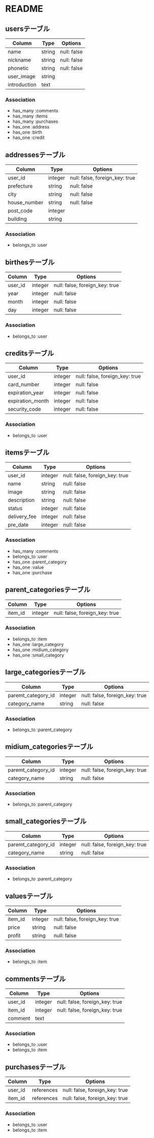 
# README

## usersテーブル

|Column|Type|Options|
|------|----|-------|
|name|string|null: false|
|nickname|string|null: false|
|phonetic|string|null: false|
|user_image|string|
|introduction|text|


### Association
- has_many :comments
- has_many :items
- has_many :purchases
- has_one :address
- has_one :birth
- has_one :credit



## addressesテーブル

|Column|Type|Options|
|------|----|-------|
|user_id|integer|null: false, foreign_key: true|
|prefecture|string|null: false|
|city|string|null: false|
|house_number|string|null: false|
|post_code|integer|
|building|string|

### Association
- belongs_to :user



## birthesテーブル

|Column|Type|Options|
|------|----|-------|
|user_id|integer|null: false, foreign_key: true|
|year|integer|null: false|
|month|integer|null: false|
|day|integer|null: false|


### Association
- belongs_to :user



## creditsテーブル

|Column|Type|Options|
|------|----|-------|
|user_id|integer|null: false, foreign_key: true|
|card_number|integer|null: false|
|expiration_year|integer|null: false|
|expiration_month|integer|null: false|
|security_code|integer|null: false|

### Association
- belongs_to :user



## itemsテーブル

|Column|Type|Options|
|------|----|-------|
|user_id|integer|null: false, foreign_key: true|
|name|string|null: false|
|image|string|null: false|
|description|string|null: false|
|status|integer|null: false|
|delivery_fee|integer|null: false|
|pre_date|integer|null: false|


### Association
- has_many :comments
- belongs_to :user
- has_one :parent_category
- has_one :value
- has_one :purchase



## parent_categoriesテーブル

|Column|Type|Options|
|------|----|-------|
|item_id|integer|null: false, foreign_key: true|

### Association
- belongs_to :item
- has_one :large_category
- has_one :midium_category
- has_one :small_category



## large_categoriesテーブル

|Column|Type|Options|
|------|----|-------|
|paremt_category_id|integer|null: false, foreign_key: true|
|category_name|string|null: false|


### Association
- belongs_to :parent_category


## midium_categoriesテーブル

|Column|Type|Options|
|------|----|-------|
|paremt_category_id|integer|null: false, foreign_key: true|
|category_name|string|null: false|

### Association
- belongs_to :parent_category


## small_categoriesテーブル

|Column|Type|Options|
|------|----|-------|
|paremt_category_id|integer|null: false, foreign_key: true|
|category_name|string|null: false|

### Association
- belongs_to :parent_category



## valuesテーブル

|Column|Type|Options|
|------|----|-------|
|item_id|integer|null: false, foreign_key: true|
|price|string|null: false|
|profit|string|null: false|


### Association
- belongs_to :item



## commentsテーブル

|Column|Type|Options|
|------|----|-------|
|user_id|integer|null: false, foreign_key: true|
|item_id|integer|null: false, foreign_key: true|
|comment|text|


### Association
- belongs_to :user
- belongs_to :item


## purchasesテーブル
|Column|Type|Options|
|------|----|-------|
|user_id|references|null: false, foreign_key: true|
|item_id|references|null: false, foreign_key: true|

### Association
- belongs_to :user
- belongs_to :item

